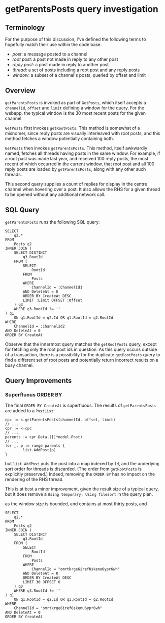# getParentsPosts query investigation

## Terminology

For the purpose of this discussion, I've defined the following terms to hopefully match their use
within the code base.

* *post*: a message posted to a channel
* *root post*: a post not made in reply to any other post
* *reply post*: a post made in reply to another post
* *thread*: a set of posts including a root post and any reply posts
* *window*: a subset of a channel's posts, queried by offset and limit

## Overview

`getParentsPosts` is invoked as part of `GetPosts`, which itself accepts a `channelId`, `offset` 
and `limit` defining a window for the query. For the webapp, the typical window is the 30 most
recent posts for the given channel.

`GetPosts` first invokes `getRootPosts`. This method is somewhat of a misnomer, since reply posts
are visually interleaved with root posts, and this method fetches a window potentially containing 
both.

`GetPosts` then invokes `getParentsPosts`. This method, itself awkwardly named, fetches all threads
having posts in the same window. For example, if a root past was made last year, and received
100 reply posts, the most recent of which occurred in the current window, that root post and all 
100 reply posts are loaded by `getParentsPosts`, along with any other such threads.

This second query supplies a count of replies for display in the centre channel when hovering 
over a post. It also allows the RHS for a given thread to be opened without any additional 
network call.

## SQL Query

`getParentsPosts` runs the following SQL query:

    SELECT
        q2.*
    FROM
        Posts q2
    INNER JOIN (
        SELECT DISTINCT
            q3.RootId
        FROM (
            SELECT
                RootId
            FROM
                Posts
            WHERE
                ChannelId = :ChannelId1
            AND DeleteAt = 0
            ORDER BY CreateAt DESC
            LIMIT :Limit OFFSET :Offset
        ) q3
        WHERE q3.RootId != ''
    ) q1
        ON q1.RootId = q2.Id OR q1.RootId = q2.RootId
    WHERE
        ChannelId = :ChannelId2
    AND DeleteAt = 0
    ORDER BY CreateAt

Observe that the innermost query matches the `getRootPosts` query, except for fetching only the
root post ids in question. As this query occurs outside of a transaction, there is a possibility 
for the duplicate `getRootPosts` query to find a different set of root posts and potentially return 
incorrect results on a busy channel.

## Query Improvements

### Superfluous ORDER BY

The final `ORDER BY CreateAt` is superfluous. The results of `getParentsPosts` are added to a 
`PostList`:

    cpc := s.getParentsPosts(channelId, offset, limit)
    // ...
    cpr := <-cpc
    // ... 
    parents := cpr.Data.([]*model.Post)
    // ...
    for _, p := range parents {
            list.AddPost(p)
    }

but `list.AddPost` puts the post into a map indexed by `Id`, and the underlying sort order for
threads is discarded. (The order from `getRootPosts` is explicitly preserved.) Indeed, removing 
the `ORDER BY` has no impact on the rendering of the RHS thread.

This is at best a minor improvement, given the result size of a typical query, but it does remove
a `Using temporary; Using filesort` in the query plan.



as the window size is bounded, and contains at most thirty posts, and 

    SELECT
        q2.*
    FROM
        Posts q2
    INNER JOIN (
        SELECT DISTINCT
            q3.RootId
        FROM (
            SELECT
                RootId
            FROM
                Posts
            WHERE
                ChannelId = "omrtkrge6iref8skenu6ypr6wh"
            AND DeleteAt = 0
            ORDER BY CreateAt DESC
            LIMIT 30 OFFSET 0
        ) q3
        WHERE q3.RootId != ''
    ) q1
        ON q1.RootId = q2.Id OR q1.RootId = q2.RootId
    WHERE
        ChannelId = "omrtkrge6iref8skenu6ypr6wh"
    AND DeleteAt = 0
    ORDER BY CreateAt
